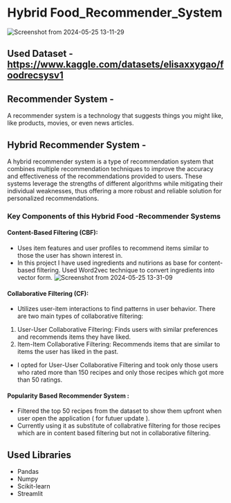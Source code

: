 # Hybrid Food_Recommender_System
![Screenshot from 2024-05-25 13-11-29](https://github.com/SuyashDahale13/Food_Recommender_System/assets/138577127/8de7ef6f-2c11-4197-b3f4-980bbc1ab3dd)

## Used Dataset - https://www.kaggle.com/datasets/elisaxxygao/foodrecsysv1

## Recommender System -
A recommender system is a technology that suggests things you might like, like products, movies, or even news articles. 

## Hybrid Recommender System -
A hybrid recommender system is a type of recommendation system that combines multiple recommendation techniques to improve the accuracy and effectiveness of the recommendations provided to users. These systems leverage the strengths of different algorithms while mitigating their individual weaknesses, thus offering a more robust and reliable solution for personalized recommendations.

### Key Components of this Hybrid Food -Recommender Systems

#### Content-Based Filtering (CBF):

- Uses item features and user profiles to recommend items similar to those the user has shown interest in.
- In this project I have used ingredients and nutirions as base for content-based filtering. Used Word2vec technique to convert ingredients into vector form.
![Screenshot from 2024-05-25 13-31-09](https://github.com/SuyashDahale13/Food_Recommender_System/assets/138577127/7a52b266-4a86-40b4-8cb6-dfc6d7c72822)

#### Collaborative Filtering (CF):
- Utilizes user-item interactions to find patterns in user behavior.
There are two main types of collaborative filtering:
1. User-User Collaborative Filtering: Finds users with similar preferences and recommends items they have liked.
2. Item-Item Collaborative Filtering: Recommends items that are similar to items the user has liked in the past.
- I opted for User-User Collaborative Filtering and took only those users who rated more than 150 recipes and only those recipes which got more than 50 ratings.

#### Popularity Based Recommender System :
- Filtered the top 50 recipes from the dataset to show them upfront when user open the application ( for futuer update ).
- Currently using it as substitute of collabrative filtering for those recipes which are in content based filtering but not in collaborative filtering.

## Used Libraries
- Pandas
- Numpy
- Scikit-learn
- Streamlit

